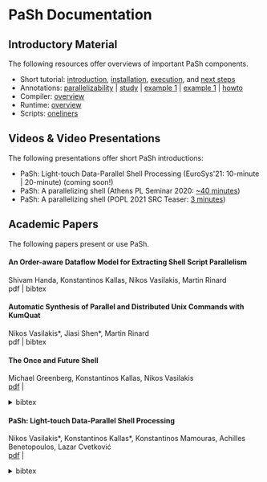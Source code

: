 # PaSh Documentation

## Introductory Material

The following resources offer overviews of important PaSh components.

* Short tutorial: [introduction](./tutorial.md#introduction), [installation](./tutorial.md#installation), [execution](./tutorial.md#running-scripts), and [next steps](./tutorial.md#what-next)
* Annotations: [parallelizability](../annotations#main-parallelizability-classes) | [study](../annotations#parallelizability-study-of-commands-in-gnu--posix) | [example 1](../annotations#a-simple-example-chmod) | [example 1](../annotations#another-example-cut) | [howto](../annotations#how-to-annotate-a-command)
* Compiler: [overview](../compiler)
* Runtime: [overview](../runtime)
* Scripts: [oneliners](../runtime)

## Videos & Video Presentations

The following presentations offer short PaSh introductions:

* PaSh: Light-touch Data-Parallel Shell Processing (EuroSys'21: 10-minute | 20-minute) (coming soon!)
* PaSh: A parallelizing shell (Athens PL Seminar 2020: [~40 minutes](https://www.youtube.com/watch?v=UAkfruEvLTk&list=PLdrM8z9GiOahvmZsPn1CXf4EVjy8OA9aq&index=11&t=76s))
* PaSh: A parallelizing shell (POPL 2021 SRC Teaser: [3 minutes](https://www.youtube.com/watch?v=3uqYJo1v1E0))

## Academic Papers

The following papers present or use PaSh.

#### An Order-aware Dataflow Model for Extracting Shell Script Parallelism
Shivam Handa, Konstantinos Kallas, Nikos Vasilakis, Martin Rinard  
pdf | bibtex

#### Automatic Synthesis of Parallel and Distributed Unix Commands with KumQuat
Nikos Vasilakis*, Jiasi Shen*, Martin Rinard  
pdf | bibtex

#### The Once and Future Shell
Michael Greenberg, Konstantinos Kallas, Nikos Vasilakis  
[pdf]() | <details><summary>bibtex</summary>
```bibtex
@inproceedings{pash:hotos:21,
  author = {Greenberg, Michael, and Kallas, Konstantinos, and Vasilakis, Nikos},
  title = {The Once and Future Shell},
  year = {2021},
  booktitle = {Proceedings of the Workshop on Hot Topics in Operating Systems},
  location = {Online},
  series = {HotOS '19}
}
```
</details>

#### PaSh: Light-touch Data-Parallel Shell Processing
Nikos Vasilakis*, Konstantinos Kallas*, Konstantinos Mamouras, Achilles Benetopoulos, Lazar Cvetković  
[pdf](https://arxiv.org/pdf/2007.09436.pdf) | <details><summary>bibtex</summary>
```bibtex
@inproceedings{pash:eurosys:21,
  author = {Vasilakis, Nikos, and Kallas, Konstantinos, and Mamouras, Konstantinos, and Benetopoulos, Achilles, and Cvetkovi\'{c}, Lazar},
  title = {PaSh: Light-touch Data-Parallel Shell Processing},
  year = {2021},
  isbn = {978-1-4503-8334-9/21/04},
  publisher = {Association for Computing Machinery},
  address = {New York, NY, USA},
  url = {https://doi.org/10.1145/3447786.3456228},
  doi = {10.1145/3447786.3456228},
  booktitle = {Sixteenth European Conference on Computer Systems (EuroSys '21)},
  location = {Online, United Kingdom},
  series = {EuroSys '21}
}
```
</details>


